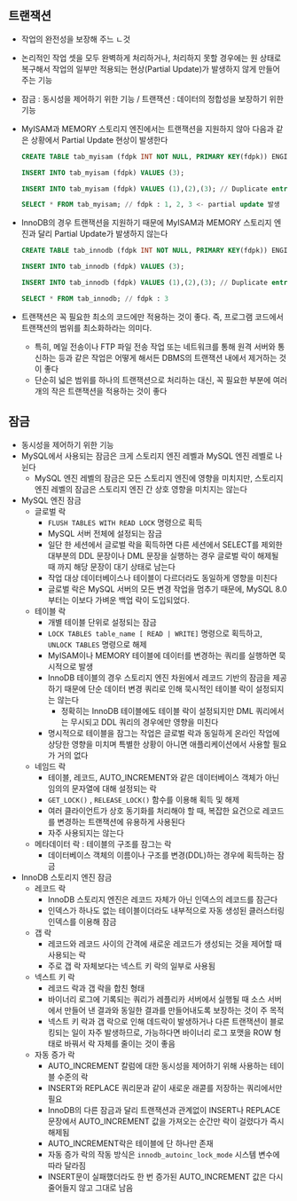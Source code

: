 ## 트랜잭션

- 작업의 완전성을 보장해 주느 ㄴ것
- 논리적인 작업 셋을 모두 완벽하게 처리하거나, 처리하지 못할 경우에는 원 상태로 복구해서 작업의 일부만 적용되는 현상(Partial Update)가 발생하지 않게 만들어 주는 기능
- 잠금 : 동시성을 제어하기 위한 기능 / 트랜잭션 : 데이터의 정합성을 보장하기 위한 기능
- MyISAM과 MEMORY 스토리지 엔진에서는 트랜잭션을 지원하지 않아 다음과 같은 상황에서 Partial Update 현상이 발생한다
    
    ```sql
    CREATE TABLE tab_myisam (fdpk INT NOT NULL, PRIMARY KEY(fdpk)) ENGINE=MyISAM;
    
    INSERT INTO tab_myisam (fdpk) VALUES (3);
    
    INSERT INTO tab_myisam (fdpk) VALUES (1),(2),(3); // Duplicate entry '3' for key 'PRIMARY'
    
    SELECT * FROM tab_myisam; // fdpk : 1, 2, 3 <- partial update 발생
    ```
    
- InnoDB의 경우 트랜잭션을 지원하기 때문에 MyISAM과 MEMORY 스토리지 엔진과 달리 Partial Update가 발생하지 않는다
    
    ```sql
    CREATE TABLE tab_innodb (fdpk INT NOT NULL, PRIMARY KEY(fdpk)) ENGINE=INNODB;
    
    INSERT INTO tab_innodb (fdpk) VALUES (3);
    
    INSERT INTO tab_innodb (fdpk) VALUES (1),(2),(3); // Duplicate entry '3' for key 'PRIMARY'
    
    SELECT * FROM tab_innodb; // fdpk : 3
    ```
    
- 트랜잭션은 꼭 필요한 최소의 코드에만 적용하는 것이 좋다. 즉, 프로그램 코드에서 트랜잭션의 범위를 최소화하라는 의미다.
    - 특히, 메일 전송이나 FTP 파일 전송 작업 또는 네트워크를 통해 원격 서버와 통신하는 등과 같은 작업은 어떻게 해서든 DBMS의 트랜잭션 내에서 제거하는 것이 좋다
    - 단순히 넓은 범위를 하나의 트랜잭션으로 처리하는 대신, 꼭 필요한 부분에 여러 개의 작은 트랜잭션을 적용하는 것이 좋다

## 잠금

- 동시성을 제어하기 위한 기능
- MySQL에서 사용되는 잠금은 크게 스토리지 엔진 레벨과 MySQL 엔진 레벨로 나뉜다
    - MySQL 엔진 레벨의 잠금은 모든 스토리지 엔진에 영향을 미치지만, 스토리지 엔진 레벨의 잠금은 스토리지 엔진 간 상호 영향을 미치지는 않는다
- MySQL 엔진 잠금
    - 글로벌 락
        - `FLUSH TABLES WITH READ LOCK` 명령으로 획득
        - MySQL 서버 전체에 설정되는 잠금
        - 일단 한 세션에서 글로벌 락을 획득하면 다른 세션에서 SELECT를 제외한 대부분의 DDL 문장이나 DML 문장을 실행하는 경우 글로벌 락이 해제될 때 까지 해당 문장이 대기 상태로 남는다
        - 작업 대상 데이터베이스나 테이블이 다르더라도 동일하게 영향을 미친다
        - 글로벌 락은 MySQL 서버의 모든 변경 작업을 멈추기 때문에, MySQL 8.0 부터는 이보다 가벼운 백업 락이 도입되었다.
    - 테이블 락
        - 개별 테이블 단위로 설정되는 잠금
        - `LOCK TABLES table_name [ READ | WRITE]` 명령으로 획득하고, `UNLOCK TABLES` 명령으로 해제
        - MyISAM이나 MEMORY 테이블에 데이터를 변경하는 쿼리를 실행하면 묵시적으로 발생
        - InnoDB 테이블의 경우 스토리지 엔진 차원에서 레코드 기반의 잠금을 제공하기 때문에 단순 데이터 변경 쿼리로 인해 묵시적인 테이블 락이 설정되지는 않는다
            - 정확히는 InnoDB 테이블에도 테이블 락이 설정되지만 DML 쿼리에서는 무시되고 DDL 쿼리의 경우에만 영향을 미친다
        - 명시적으로 테이블을 잠그는 작업은 글로벌 락과 동일하게 온라인 작업에 상당한 영향을 미치며 특별한 상황이 아니면 애플리케이션에서 사용할 필요가 거의 없다
    - 네임드 락
        - 테이블, 레코드, AUTO_INCREMENT와 같은 데이터베이스 객체가 아닌 임의의 문자열에 대해 설정되는 락
        - `GET_LOCK()` , `RELEASE_LOCK()` 함수를 이용해 획득 및 해제
        - 여러 클라이언트가 상호 동기화를 처리해야 할 때, 복잡한 요건으로 레코드를 변경하는 트랜잭션에 유용하게 사용된다
        - 자주 사용되지는 않는다
    - 메타데이터 락 : 테이블의 구조를 잠그는 락
        - 데이터베이스 객체의 이름이나 구조를 변경(DDL)하는 경우에 획득하는 잠금
- InnoDB 스토리지 엔진 잠금
    - 레코드 락
        - InnoDB 스토리지 엔진은 레코드 자체가 아닌 인덱스의 레코드를 잠근다
        - 인덱스가 하나도 없는 테이블이더라도 내부적으로 자동 생성된 클러스터링 인덱스를 이용해 잠금
    - 갭 락
        - 레코드와 레코드 사이의 간격에 새로운 레코드가 생성되는 것을 제어할 때 사용되는 락
        - 주로 갭 락 자체보다는 넥스트 키 락의 일부로 사용됨
    - 넥스트 키 락
        - 레코드 락과 갭 락을 합친 형태
        - 바이너리 로그에 기록되는 쿼리가 레플리카 서버에서 실행될 때 소스 서버에서 만들어 낸 결과와 동일한 결과를 만들어내도록 보장하는 것이 주 목적
        - 넥스트 키 락과 갭 락으로 인해 데드락이 발생하거나 다른 트랜잭션이 블로킹되는 일이 자주 발생하므로, 가능하다면 바이너리 로그 포맷을 ROW 형태로 바꿔서 락 자체를 줄이는 것이 좋음
    - 자동 증가 락
        - AUTO_INCREMENT 칼럼에 대한 동시성을 제어하기 위해 사용하는 테이블 수준의 락
        - INSERT와 REPLACE 쿼리문과 같이 새로운 래콛를 저장하는 쿼리에서만 필요
        - InnoDB의 다른 잠금과 달리 트랜잭션과 관계없이 INSERT나 REPLACE 문장에서 AUTO_INCREMENT 값을 가져오는 순간만 락이 걸렸다가 즉시 해제됨
        - AUTO_INCREMENT락은 테이블에 단 하나만 존재
        - 자동 증가 락의 작동 방식은 `innodb_autoinc_lock_mode` 시스템 변수에 따라 달라짐
        - INSERT문이 실패했더라도 한 번 증가된 AUTO_INCREMENT 값은 다시 줄어들지 않고 그대로 남음
